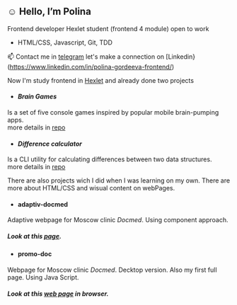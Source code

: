 ## ☺︎  Hello, I’m Polina

 Frontend developer
 Hexlet student (frontend 4 module)
 open to work
 
 * HTML/CSS, Javascript, Git, TDD
 
📫 Contact me in [telegram](https://t.me/Pollyaley)
let's make a connection on [Linkedin}(https://www.linkedin.com/in/polina-gordeeva-frontend/)

Now I'm study frontend in [Hexlet](https://ru.hexlet.io) and already done two projects

* #### _Brain Games_
Is a set of five console games inspired by popular mobile brain-pumping apps.<br>
more details in [repo](https://github.com/pollyleyka/frontend-project-lvl1)

* #### _Difference calculator_
Is a CLI utility for calculating differences between two data structures.<br>
more details in [repo](https://github.com/pollyleyka/frontend-project-46)

There are also projects wich I did when I was learning on my own. There are more about HTML/CSS and wisual content on webPages.

* #### adaptiv-docmed
Adaptive webpage for Moscow clinic *Docmed*. Using component approach. <br>
##### Look at this [page](https://pollyleyka.github.io/adaptiv-docmed/).


* #### promo-doc
Webpage for Moscow clinic *Docmed*. Decktop version. Also my first full page. Using Java Script. <br>
##### Look at this [web page](https://pollyleyka.github.io/promo-doc/) in browser.



